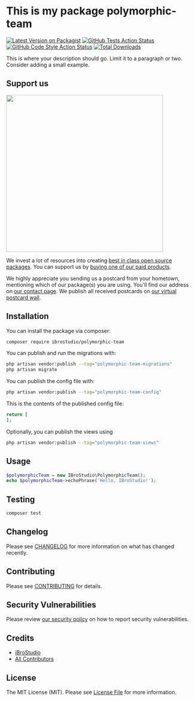 # This is my package polymorphic-team

[![Latest Version on Packagist](https://img.shields.io/packagist/v/ibrostudio/polymorphic-team.svg?style=flat-square)](https://packagist.org/packages/ibrostudio/polymorphic-team)
[![GitHub Tests Action Status](https://img.shields.io/github/actions/workflow/status/ibrostudio/polymorphic-team/run-tests.yml?branch=main&label=tests&style=flat-square)](https://github.com/ibrostudio/polymorphic-team/actions?query=workflow%3Arun-tests+branch%3Amain)
[![GitHub Code Style Action Status](https://img.shields.io/github/actions/workflow/status/ibrostudio/polymorphic-team/fix-php-code-style-issues.yml?branch=main&label=code%20style&style=flat-square)](https://github.com/ibrostudio/polymorphic-team/actions?query=workflow%3A"Fix+PHP+code+style+issues"+branch%3Amain)
[![Total Downloads](https://img.shields.io/packagist/dt/ibrostudio/polymorphic-team.svg?style=flat-square)](https://packagist.org/packages/ibrostudio/polymorphic-team)

This is where your description should go. Limit it to a paragraph or two. Consider adding a small example.

## Support us

[<img src="https://github-ads.s3.eu-central-1.amazonaws.com/polymorphic-team.jpg?t=1" width="419px" />](https://spatie.be/github-ad-click/polymorphic-team)

We invest a lot of resources into creating [best in class open source packages](https://spatie.be/open-source). You can support us by [buying one of our paid products](https://spatie.be/open-source/support-us).

We highly appreciate you sending us a postcard from your hometown, mentioning which of our package(s) you are using. You'll find our address on [our contact page](https://spatie.be/about-us). We publish all received postcards on [our virtual postcard wall](https://spatie.be/open-source/postcards).

## Installation

You can install the package via composer:

```bash
composer require ibrostudio/polymorphic-team
```

You can publish and run the migrations with:

```bash
php artisan vendor:publish --tag="polymorphic-team-migrations"
php artisan migrate
```

You can publish the config file with:

```bash
php artisan vendor:publish --tag="polymorphic-team-config"
```

This is the contents of the published config file:

```php
return [
];
```

Optionally, you can publish the views using

```bash
php artisan vendor:publish --tag="polymorphic-team-views"
```

## Usage

```php
$polymorphicTeam = new IBroStudio\PolymorphicTeam();
echo $polymorphicTeam->echoPhrase('Hello, IBroStudio!');
```

## Testing

```bash
composer test
```

## Changelog

Please see [CHANGELOG](CHANGELOG.md) for more information on what has changed recently.

## Contributing

Please see [CONTRIBUTING](CONTRIBUTING.md) for details.

## Security Vulnerabilities

Please review [our security policy](../../security/policy) on how to report security vulnerabilities.

## Credits

- [iBroStudio](https://github.com/iBroStudio)
- [All Contributors](../../contributors)

## License

The MIT License (MIT). Please see [License File](LICENSE.md) for more information.
